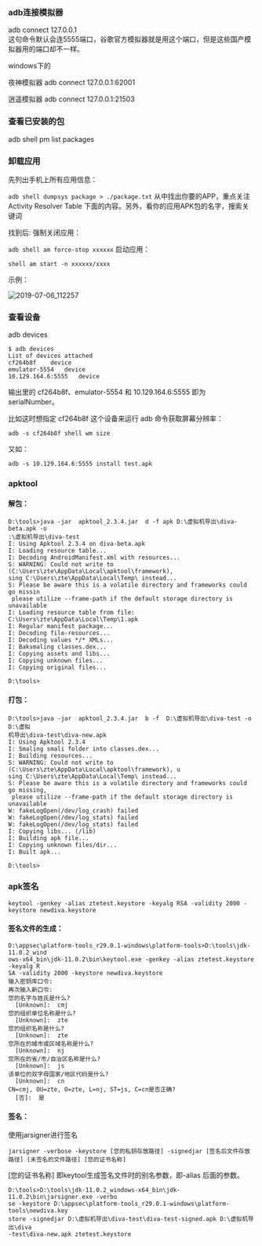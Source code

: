 ### adb连接模拟器    
adb connect 127.0.0.1    
这句命令默认会连5555端口，谷歌官方模拟器就是用这个端口，但是这些国产模拟器用的端口却不一样。    

windows下的    

夜神模拟器   adb connect 127.0.0.1:62001

逍遥模拟器 adb connect 127.0.0.1:21503

### 查看已安装的包

adb shell pm list packages

### 卸载应用
先列出手机上所有应用信息：

`adb shell dumpsys package > ./package.txt`
从中找出你要的APP，重点关注 Activity Resolver Table 下面的内容。另外，看你的应用APK包的名字，搜索关键词

找到后:
强制关闭应用：

`adb shell am force-stop xxxxxx`
启动应用：

`shell am start -n xxxxxx/xxxx`

示例：

![2019-07-06_112257](diva-images\2019-07-06_112257.jpg)

### 查看设备

adb devices

```
$ adb devices
List of devices attached
cf264b8f    device
emulator-5554   device
10.129.164.6:5555   device
```

输出里的 cf264b8f、emulator-5554 和 10.129.164.6:5555 即为 serialNumber。

比如这时想指定 cf264b8f 这个设备来运行 adb 命令获取屏幕分辨率：    

```
adb -s cf264b8f shell wm size
```

又如：    

```
adb -s 10.129.164.6:5555 install test.apk
```


### apktool
#### 解包：  
```
D:\tools>java -jar  apktool_2.3.4.jar  d -f apk D:\虚拟机导出\diva-beta.apk -o
:\虚拟机导出\diva-test
I: Using Apktool 2.3.4 on diva-beta.apk
I: Loading resource table...
I: Decoding AndroidManifest.xml with resources...
S: WARNING: Could not write to (C:\Users\zte\AppData\Local\apktool\framework),
sing C:\Users\zte\AppData\Local\Temp\ instead...
S: Please be aware this is a volatile directory and frameworks could go missin
 please utilize --frame-path if the default storage directory is unavailable
I: Loading resource table from file: C:\Users\zte\AppData\Local\Temp\1.apk
I: Regular manifest package...
I: Decoding file-resources...
I: Decoding values */* XMLs...
I: Baksmaling classes.dex...
I: Copying assets and libs...
I: Copying unknown files...
I: Copying original files...

D:\tools>
```
#### 打包：  
```
D:\tools>java -jar  apktool_2.3.4.jar  b -f  D:\虚拟机导出\diva-test -o D:\虚拟
机导出\diva-test\diva-new.apk
I: Using Apktool 2.3.4
I: Smaling smali folder into classes.dex...
I: Building resources...
S: WARNING: Could not write to (C:\Users\zte\AppData\Local\apktool\framework), u
sing C:\Users\zte\AppData\Local\Temp\ instead...
S: Please be aware this is a volatile directory and frameworks could go missing,
 please utilize --frame-path if the default storage directory is unavailable
W: fakeLogOpen(/dev/log_crash) failed
W: fakeLogOpen(/dev/log_stats) failed
W: fakeLogOpen(/dev/log_stats) failed
I: Copying libs... (/lib)
I: Building apk file...
I: Copying unknown files/dir...
I: Built apk...

D:\tools>
```
### apk签名
`keytool -genkey -alias ztetest.keystore -keyalg RSA -validity 2000 -keystore newdiva.keystore`

#### 签名文件的生成：
```
D:\appsec\platform-tools_r29.0.1-windows\platform-tools>D:\tools\jdk-11.0.2_wind
ows-x64_bin\jdk-11.0.2\bin\keytool.exe -genkey -alias ztetest.keystore -keyalg R
SA -validity 2000 -keystore newdiva.keystore
输入密钥库口令:
再次输入新口令:
您的名字与姓氏是什么?
  [Unknown]:  cmj
您的组织单位名称是什么?
  [Unknown]:  zte
您的组织名称是什么?
  [Unknown]:  zte
您所在的城市或区域名称是什么?
  [Unknown]:  nj
您所在的省/市/自治区名称是什么?
  [Unknown]:  js
该单位的双字母国家/地区代码是什么?
  [Unknown]:  cn
CN=cmj, OU=zte, O=zte, L=nj, ST=js, C=cn是否正确?
  [否]:  是
```
#### 签名：
使用jarsigner进行签名

`jarsigner -verbose -keystore [您的私钥存放路径] -signedjar [签名后文件存放路径] [未签名的文件路径] [您的证书名称]`

[您的证书名称] 即keytool生成签名文件时的别名参数，即-alias 后面的参数。   

```
D:\tools>D:\tools\jdk-11.0.2_windows-x64_bin\jdk-11.0.2\bin\jarsigner.exe -verbo
se -keystore D:\appsec\platform-tools_r29.0.1-windows\platform-tools\newdiva.key
store -signedjar D:\虚拟机导出\diva-test\diva-test-signed.apk D:\虚拟机导出\diva
-test\diva-new.apk ztetest.keystore
```


